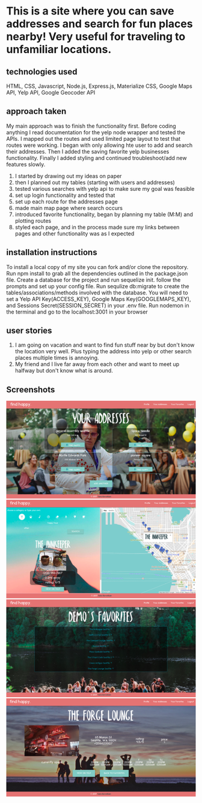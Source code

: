  <h1>This is a site where you can save addresses and search for fun places nearby! Very useful for traveling to unfamiliar locations.</h1>

 <h2>technologies used</h2>
HTML, CSS, Javascript, Node.js, Express.js, Materialize CSS, Google Maps API, Yelp API, Google Geocoder API

 <h2>approach taken</h2>

 My main approach was to finish the functionality first.
 Before coding anything I read documentation for the yelp node wrapper and tested the APIs.
 I mapped out the routes and used limited page layout to test that routes were working.
 I began with only allowing hte user to add and search their addresses. Then I added the saving favorite yelp businesses functionality.
 Finally I added styling and continued troubleshoot/add new features slowly.

 1) I started by drawing out my ideas on paper
 2) then I planned out my tables (starting with users and addresses)
 3) tested various searches with yelp api to make sure my goal was feasible
 4) set up login functionality and tested that
 5) set up each route for the addresses page
 6) made main map page where search occurs
 7) introduced favorite functionality, began by planning my table (M:M) and plotting routes
 8) styled each page, and in the process made sure my links between pages and other functionality was as I expected

<h2>installation instructions</h2>

To install a local copy of my site you can fork and/or clone the repository.
Run npm install to grab all the dependencies outlined in the package.json file.
Create a database for the project and run sequelize init. follow the prompts and set up your config file.
Run sequlize db:migrate to create the tables/associations/methods involved with the database.
You will need to set a Yelp API Key(ACCESS_KEY), Google Maps Key(GOOGLEMAPS\_KEY), and Sessions Secret(SESSION\_SECRET) in your .env file.
Run nodemon in the terminal and go to the localhost:3001 in your browser

 <h2>user stories</h2>

 1) I am going on vacation and want to find fun stuff near by but don't know the location very well. Plus typing the address into yelp or other search places multiple times is annoying.
 2) My friend and I live far away from each other and want to meet up halfway but don't know what is around.

<h2>Screenshots</h2>
<img src='screenshots/listofaddresses.png'>
<img src='screenshots/mapsearchpage.png'>
<img src='screenshots/favorites.png'>
<img src='screenshots/showfavorite.png'>
